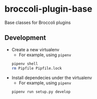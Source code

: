 # broccoli-plugin-base
Base classes for Broccoli plugins

## Development
* Create a new virtualenv
    * For example, using `pipenv`
    ```bash
    pipenv shell
    rm Pipfile Pipfile.lock
    ```
* Install dependecies under the virtualenv
    * For example, using `pipenv`
    ```bash
    pipenv run setup.py develop
    ```
